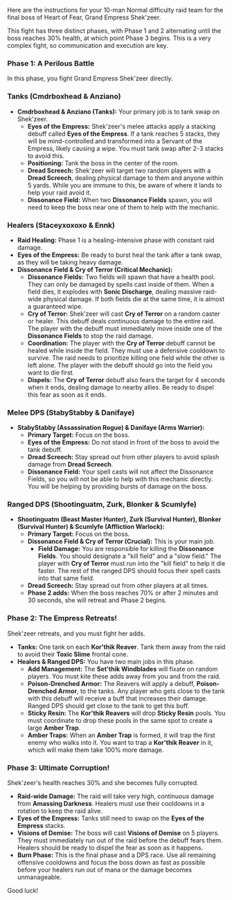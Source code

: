 Here are the instructions for your 10-man Normal difficulty raid team for the final boss of Heart of Fear, Grand Empress Shek'zeer.

This fight has three distinct phases, with Phase 1 and 2 alternating until the boss reaches 30% health, at which point Phase 3 begins. This is a very complex fight, so communication and execution are key.

### **Phase 1: A Perilous Battle**

In this phase, you fight Grand Empress Shek'zeer directly.

### **Tanks (Cmdrboxhead & Anziano)**

* **Cmdrboxhead & Anziano (Tanks):** Your primary job is to tank swap on Shek'zeer.
    * **Eyes of the Empress:** Shek'zeer's melee attacks apply a stacking debuff called **Eyes of the Empress**. If a tank reaches 5 stacks, they will be mind-controlled and transformed into a Servant of the Empress, likely causing a wipe. You must tank swap after 2-3 stacks to avoid this.
    * **Positioning:** Tank the boss in the center of the room.
    * **Dread Screech:** Shek'zeer will target two random players with a **Dread Screech**, dealing physical damage to them and anyone within 5 yards. While you are immune to this, be aware of where it lands to help your raid avoid it.
    * **Dissonance Field:** When two **Dissonance Fields** spawn, you will need to keep the boss near one of them to help with the mechanic.

### **Healers (Staceyxoxoxo & Ennk)**

* **Raid Healing:** Phase 1 is a healing-intensive phase with constant raid damage.
* **Eyes of the Empress:** Be ready to burst heal the tank after a tank swap, as they will be taking heavy damage.
* **Dissonance Field & Cry of Terror (Critical Mechanic):**
    * **Dissonance Fields:** Two fields will spawn that have a health pool. They can only be damaged by spells cast inside of them. When a field dies, it explodes with **Sonic Discharge**, dealing massive raid-wide physical damage. If both fields die at the same time, it is almost a guaranteed wipe.
    * **Cry of Terror:** Shek'zeer will cast **Cry of Terror** on a random caster or healer. This debuff deals continuous damage to the entire raid. The player with the debuff must immediately move inside one of the **Dissonance Fields** to stop the raid damage.
    * **Coordination:** The player with the **Cry of Terror** debuff cannot be healed while inside the field. They must use a defensive cooldown to survive. The raid needs to prioritize killing one field while the other is left alone. The player with the debuff should go into the field you want to die first.
    * **Dispels:** The **Cry of Terror** debuff also fears the target for 4 seconds when it ends, dealing damage to nearby allies. Be ready to dispel this fear as soon as it ends.

### **Melee DPS (StabyStabby & Danifaye)**

* **StabyStabby (Assassination Rogue) & Danifaye (Arms Warrior):**
    * **Primary Target:** Focus on the boss.
    * **Eyes of the Empress:** Do not stand in front of the boss to avoid the tank debuff.
    * **Dread Screech:** Stay spread out from other players to avoid splash damage from **Dread Screech**.
    * **Dissonance Field:** Your spell casts will not affect the Dissonance Fields, so you will not be able to help with this mechanic directly. You will be helping by providing bursts of damage on the boss.

### **Ranged DPS (Shootinguatm, Zurk, Blonker & Scumlyfe)**

* **Shootinguatm (Beast Master Hunter), Zurk (Survival Hunter), Blonker (Survival Hunter) & Scumlyfe (Affliction Warlock):**
    * **Primary Target:** Focus on the boss.
    * **Dissonance Field & Cry of Terror (Crucial):** This is your main job.
        * **Field Damage:** You are responsible for killing the **Dissonance Fields**. You should designate a "kill field" and a "slow field." The player with **Cry of Terror** must run into the "kill field" to help it die faster. The rest of the ranged DPS should focus their spell casts into that same field.
    * **Dread Screech:** Stay spread out from other players at all times.
    * **Phase 2 adds:** When the boss reaches 70% or after 2 minutes and 30 seconds, she will retreat and Phase 2 begins.

### **Phase 2: The Empress Retreats!**

Shek'zeer retreats, and you must fight her adds.

* **Tanks:** One tank on each **Kor'thik Reaver**. Tank them away from the raid to avoid their **Toxic Slime** frontal cone.
* **Healers & Ranged DPS:** You have two main jobs in this phase.
    * **Add Management:** The **Set'thik Windblades** will fixate on random players. You must kite these adds away from you and from the raid.
    * **Poison-Drenched Armor:** The Reavers will apply a debuff, **Poison-Drenched Armor**, to the tanks. Any player who gets close to the tank with this debuff will receive a buff that increases their damage. Ranged DPS should get close to the tank to get this buff.
    * **Sticky Resin:** The **Kor'thik Reavers** will drop **Sticky Resin** pools. You must coordinate to drop these pools in the same spot to create a large **Amber Trap**.
    * **Amber Traps:** When an **Amber Trap** is formed, it will trap the first enemy who walks into it. You want to trap a **Kor'thik Reaver** in it, which will make them take 100% more damage.

### **Phase 3: Ultimate Corruption!**

Shek'zeer's health reaches 30% and she becomes fully corrupted.

* **Raid-wide Damage:** The raid will take very high, continuous damage from **Amassing Darkness**. Healers must use their cooldowns in a rotation to keep the raid alive.
* **Eyes of the Empress:** Tanks still need to swap on the **Eyes of the Empress** stacks.
* **Visions of Demise:** The boss will cast **Visions of Demise** on 5 players. They must immediately run out of the raid before the debuff fears them. Healers should be ready to dispel the fear as soon as it happens.
* **Burn Phase:** This is the final phase and a DPS race. Use all remaining offensive cooldowns and focus the boss down as fast as possible before your healers run out of mana or the damage becomes unmanageable.

Good luck!
